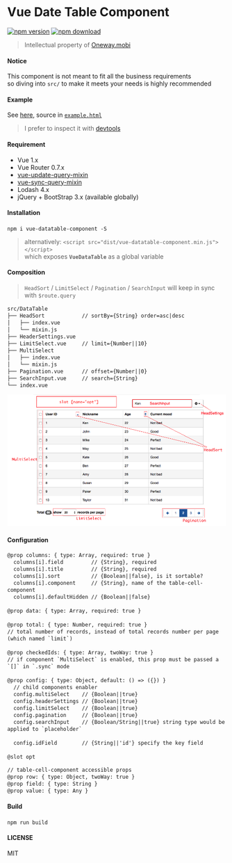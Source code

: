 # Vue Date Table Component

[![npm version][npm-v-img]][npm-url]
[![npm download][npm-dl-img]][npm-url]

> Intellectual property of [Oneway.mobi](http://www.oneway.mobi/)

#### Notice
This component is not meant to fit all the business requirements  
so diving into `src/` to make it meets your needs is highly recommended

#### Example
See [here](https://kenberkeley.github.io/vue-datatable-component/example.html), source in [`example.html`](./example.html)
> I prefer to inspect it with [devtools](https://github.com/vuejs/vue-devtools)

#### Requirement
* Vue 1.x
* Vue Router 0.7.x
* [vue-update-query-mixin](https://github.com/kenberkeley/vue-update-query-mixin)
* [vue-sync-query-mixin](https://github.com/kenberkeley/vue-sync-query-mixin)
* Lodash 4.x
* jQuery + BootStrap 3.x (available globally)

#### Installation
`npm i vue-datatable-component -S`

> alternatively: `<script src="dist/vue-datatable-component.min.js"></script>`  
> which exposes **`VueDataTable`** as a global variable

#### Composition

> `HeadSort` / `LimitSelect` / `Pagination` / `SearchInput` will keep in sync with `$route.query`

```
src/DataTable
├── HeadSort            // sortBy={String} order=asc|desc
│   ├── index.vue
│   └── mixin.js
├── HeaderSettings.vue
├── LimitSelect.vue     // limit={Number||10}
├── MultiSelect
│   ├── index.vue
│   └── mixin.js
├── Pagination.vue      // offset={Number||0}
├── SearchInput.vue     // search={String}
└── index.vue
```

![composition](./composition.png)

#### Configuration

```
@prop columns: { type: Array, required: true }
  columns[i].field         // {String}, required
  columns[i].title         // {String}, required
  columns[i].sort          // {Boolean||false}, is it sortable?
  columns[i].component     // {String}, name of the table-cell-component
  columns[i].defaultHidden // {Boolean||false}

@prop data: { type: Array, required: true }

@prop total: { type: Number, required: true }
// total number of records, instead of total records number per page (which named `limit`)

@prop checkedIds: { type: Array, twoWay: true }
// if component `MultiSelect` is enabled, this prop must be passed a `[]` in `.sync` mode

@prop config: { type: Object, default: () => ({}) }
  // child components enabler
  config.multiSelect    // {Boolean||true}
  config.headerSettings // {Boolean||true}
  config.limitSelect    // {Boolean||true}
  config.pagination     // {Boolean||true}
  config.searchInput    // {Boolean/String||true} string type would be applied to `placeholder`
  
  config.idField        // {String||'id'} specify the key field

@slot opt
```

```
// table-cell-component accessible props
@prop row: { type: Object, twoWay: true }
@prop field: { type: String }
@prop value: { type: Any }
```

#### Build

`npm run build`

#### LICENSE

MIT

[npm-url]: https://www.npmjs.com/package/vue-select2-component
[npm-v-img]: http://img.shields.io/npm/v/vue-select2-component.svg
[npm-dl-img]: http://img.shields.io/npm/dm/vue-select2-component.svg
